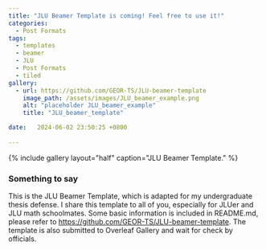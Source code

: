 ```yaml
---
title: "JLU Beamer Template is coming! Feel free to use it!"
categories:
  - Post Formats
tags:
  - templates
  - beamer
  - JLU
  - Post Formats
  - tiled
gallery:
  - url: https://github.com/GEOR-TS/JLU-beamer-template
    image_path: /assets/images/JLU_beamer_example.png
    alt: "placeholder JLU_beamer_example"
    title: "JLU_beamer_template"

date:   2024-06-02 23:50:25 +0800
  
---
```



{% include gallery layout="half" caption="JLU Beamer Template." %}

### Something to say
This is the JLU Beamer Template, which is adapted for my undergraduate thesis defense. I share this template to all of you, especially for JLUer and JLU math schoolmates. Some basic information is included in README.md, please refer to https://github.com/GEOR-TS/JLU-beamer-template. The template is also submitted to Overleaf Gallery and wait for check by officials.


